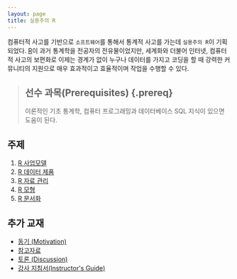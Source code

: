 ```yaml
---
layout: page
title: 실용주의 R 
---
```

컴퓨터적 사고를 기반으로 ``소프트웨어``를 통해서 통계적 사고를 가는데 ``실용주의 R``이 기획되었다. [R](http://www.r-project.org/)이 과거 통계학을 전공자의 전유물이었지만, 세계화와 더불어 인터넷, 컴퓨터적 사고의 보편화로 이제는 경계가 없이 누구나 데이터를 가지고 코딩을 할 때 강력한 커뮤니티의 지원으로 매우 효과적이고 효율적이며 작업을 수행할 수 있다.

> ## 선수 과목(Prerequisites) {.prereq}
>
> 이론적인 기초 통계학, 컴퓨터 프로그래밍과 데이터베이스 SQL 지식이 있으면 도움이 된다.

## 주제

1.  [R 사업모델](01-biz.html)
2.  [R 데이터 제품](02-product.html)
3.  [R 자료 관리](03-data.html)
4.  [R 모형](04-model.html)
5.  [R 문서화](05-literate.html)


## 추가 교재

*   [동기 (Motivation)](motivation.html)
*   [참고자료](reference.html)
*   [토론 (Discussion)](discussion.html)
*   [강사 지침서(Instructor's Guide)](instructors.html)
